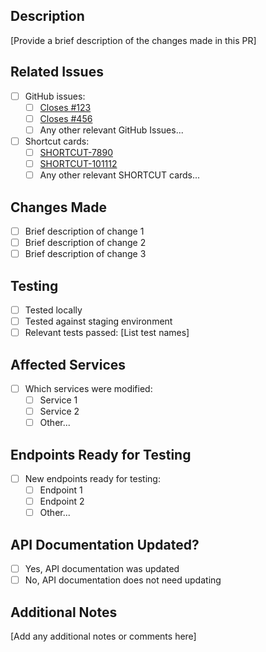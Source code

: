 ## Description

[Provide a brief description of the changes made in this PR]

## Related Issues

- [ ] GitHub issues:
  - [ ] [Closes #123](https://github.com/your-org/your-repo/issues/123)
  - [ ] [Closes #456](https://github.com/your-org/your-repo/issues/456)
  - [ ] Any other relevant GitHub Issues...
- [ ] Shortcut cards:
  - [ ] [SHORTCUT-7890](https://app.shortcut.com)
  - [ ] [SHORTCUT-101112](https://app.shortcut.com)
  - [ ] Any other relevant SHORTCUT cards...

## Changes Made

- [ ] Brief description of change 1
- [ ] Brief description of change 2
- [ ] Brief description of change 3

## Testing

- [ ] Tested locally
- [ ] Tested against staging environment
- [ ] Relevant tests passed: [List test names]

## Affected Services

- [ ] Which services were modified:
  - [ ] Service 1
  - [ ] Service 2
  - [ ] Other...

## Endpoints Ready for Testing

- [ ] New endpoints ready for testing:
  - [ ] Endpoint 1
  - [ ] Endpoint 2
  - [ ] Other...
     
## API Documentation Updated?

- [ ] Yes, API documentation was updated
- [ ] No, API documentation does not need updating

## Additional Notes

[Add any additional notes or comments here]
